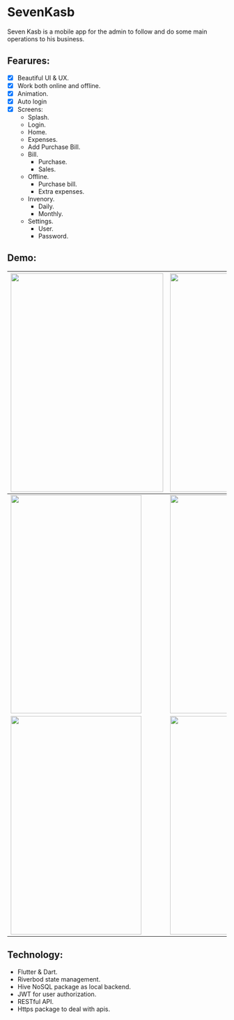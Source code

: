 # SevenKasb
Seven Kasb is a mobile app for the admin to follow and do some main operations to his business.
## Fearures:
- [x] Beautiful UI & UX.
- [x] Work both online and offline. 
- [x] Animation.
- [x] Auto login
- [x] Screens:
    * Splash.
    * Login.
    * Home.
    * Expenses.
    * Add Purchase Bill.
    * Bill.
        - Purchase.
        - Sales.
    * Offline.
        - Purchase bill.
        - Extra expenses.
    * Invenory.
        - Daily.
        - Monthly.  
    * Settings.
        - User.
        - Password.
        
## Demo:
| <img src="https://user-images.githubusercontent.com/58103293/147123629-81dc38ab-6b05-412a-b0e5-0c7e1602ecee.png" width="350" height="500"> | <img src="https://user-images.githubusercontent.com/58103293/147123634-47f32c32-235b-42f0-b54b-4d49cd25ba74.png" width="350" height="500"> | <img src="https://user-images.githubusercontent.com/58103293/147123642-99e681f5-8cc7-4aff-8b6d-ffcbf79f3e7c.png" width="350" height="500"> | <img src="https://user-images.githubusercontent.com/58103293/147123647-9852bb32-174e-41f6-8c64-573bbd35a93c.png" width="350" height="500"> |
|--------------------------------------------------------------------------------------------------------------------------------------------|--------------------------------------------------------------------------------------------------------------------------------------------|--------------------------------------------------------------------------------------------------------------------------------------------|--------------------------------------------------------------------------------------------------------------------------------------------|
| <img src="https://user-images.githubusercontent.com/58103293/147123650-b974ce21-3052-4096-b2e3-3fa9f9192b68.png" width="300" height="500"> | <img src="https://user-images.githubusercontent.com/58103293/147123652-f40c15aa-50ec-4583-8321-29c9456b66a0.png" width="300" height="500"> | <img src="https://user-images.githubusercontent.com/58103293/147123627-e22aff27-0108-4ded-84b2-6f36c87a9a4d.png" width="300" height="500"> | <img src="https://user-images.githubusercontent.com/58103293/147123619-b58bc027-195d-4826-908f-0853aaffe0b4.png" width="300" height="500"> |
| <img src="https://user-images.githubusercontent.com/58103293/147123621-f9cee618-7d6f-4423-b87b-45e1f7481aa4.png" width="300" height="500"> | <img src="https://user-images.githubusercontent.com/58103293/147123600-4dd9f1d3-a5c2-4046-bea6-de8043dd83e4.png" width="300" height="500"> | <img src="https://user-images.githubusercontent.com/58103293/147123613-2e7c6c55-cce2-409d-beec-b409a4b2c608.png" width="300" height="500"> |                                                                                                                                            |

<!-- <img src="https://user-images.githubusercontent.com/58103293/147123629-81dc38ab-6b05-412a-b0e5-0c7e1602ecee.png" width="250" height="500">
<img src="https://user-images.githubusercontent.com/58103293/147123634-47f32c32-235b-42f0-b54b-4d49cd25ba74.png" width="250" height="500">
<img src="https://user-images.githubusercontent.com/58103293/147123647-9852bb32-174e-41f6-8c64-573bbd35a93c.png" width="250" height="500">
<img src="https://user-images.githubusercontent.com/58103293/147123642-99e681f5-8cc7-4aff-8b6d-ffcbf79f3e7c.png" width="250" height="500">
<img src="https://user-images.githubusercontent.com/58103293/147123650-b974ce21-3052-4096-b2e3-3fa9f9192b68.png" width="250" height="500">
<img src="https://user-images.githubusercontent.com/58103293/147123652-f40c15aa-50ec-4583-8321-29c9456b66a0.png" width="250" height="500">
<img src="https://user-images.githubusercontent.com/58103293/147123627-e22aff27-0108-4ded-84b2-6f36c87a9a4d.png" width="250" height="500">
<img src="https://user-images.githubusercontent.com/58103293/147123619-b58bc027-195d-4826-908f-0853aaffe0b4.png" width="250" height="500">
<img src="https://user-images.githubusercontent.com/58103293/147123621-f9cee618-7d6f-4423-b87b-45e1f7481aa4.png" width="250" height="500">
<img src="https://user-images.githubusercontent.com/58103293/147123600-4dd9f1d3-a5c2-4046-bea6-de8043dd83e4.png" width="250" height="500">
<img src="https://user-images.githubusercontent.com/58103293/147123613-2e7c6c55-cce2-409d-beec-b409a4b2c608.png" width="250" height="500">
 -->
  ## Technology:
- Flutter & Dart. 
- Riverbod state management.
- Hive NoSQL package as local backend.
- JWT for user authorization.
- RESTful API.
- Https package to deal with apis.
